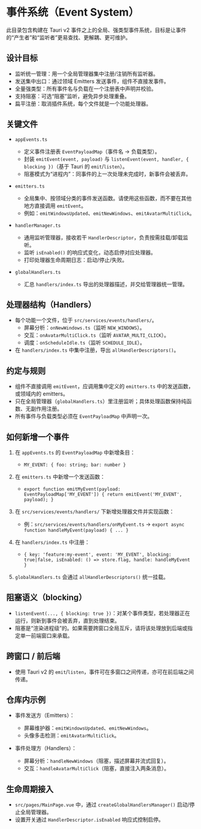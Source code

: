 # 事件系统（Event System）

此目录包含构建在 Tauri v2 事件之上的全局、强类型事件系统，目标是让事件的“产生者”和“监听者”更易查找、更解耦、更可维护。

## 设计目标

- 监听统一管理：用一个全局管理器集中注册/注销所有监听器。
- 发送集中出口：通过领域 Emitters 发送事件，组件不直接发事件。
- 全量强类型：所有事件名与负载在一个注册表中声明并校验。
- 支持阻塞：可选“阻塞”监听，避免异步处理重叠。
- 扁平注册：取消插件系统，每个文件就是一个功能处理器。

## 关键文件

- `appEvents.ts`
  - 定义事件注册表 `EventPayloadMap`（事件名 -> 负载类型）。
  - 封装 `emitEvent(event, payload)` 与 `listenEvent(event, handler, { blocking })`（基于 Tauri 的 `emit`/`listen`）。
  - 阻塞模式为“进程内”：同事件的上一次处理未完成时，新事件会被丢弃。

- `emitters.ts`
  - 全局集中、按领域分类的事件发送函数。请使用这些函数，而不要在其他地方直接调用 `emitEvent`。
  - 例如：`emitWindowsUpdated`、`emitNewWindows`、`emitAvatarMultiClick`。

- `handlerManager.ts`
  - 通用监听管理器，接收若干 `HandlerDescriptor`，负责按需挂载/卸载监听。
  - 监听 `isEnabled()` 的响应式变化，动态启停对应处理器。
  - 打印处理器生命周期日志：启动/停止/失败。

- `globalHandlers.ts`
  - 汇总 `handlers/index.ts` 导出的处理器描述，并交给管理器统一管理。

## 处理器结构（Handlers）

- 每个功能一个文件，位于 `src/services/events/handlers/`。
  - 屏幕分析：`onNewWindows.ts`（监听 `NEW_WINDOWS`）。
  - 交互：`onAvatarMultiClick.ts`（监听 `AVATAR_MULTI_CLICK`）。
  - 调度：`onScheduleIdle.ts`（监听 `SCHEDULE_IDLE`）。
- 在 `handlers/index.ts` 中集中注册，导出 `allHandlerDescriptors()`。

## 约定与规则

- 组件不直接调用 `emitEvent`，应调用集中定义的 `emitters.ts` 中的发送函数，或领域内的 emitters。
- 只在全局管理器（`globalHandlers.ts`）里注册监听；具体处理函数保持纯函数、无副作用注册。
- 所有事件与负载类型必须在 `EventPayloadMap` 中声明一次。

## 如何新增一个事件

1) 在 `appEvents.ts` 的 `EventPayloadMap` 中新增条目：
   - `MY_EVENT: { foo: string; bar: number }`

2) 在 `emitters.ts` 中新增一个发送函数：
   - `export function emitMyEvent(payload: EventPayloadMap['MY_EVENT']) { return emitEvent('MY_EVENT', payload); }`

3) 在 `src/services/events/handlers/` 下新增处理器文件并实现函数：
   - 例：`src/services/events/handlers/onMyEvent.ts` → `export async function handleMyEvent(payload) { ... }`

4) 在 `handlers/index.ts` 中注册：
   - `{ key: 'feature:my-event', event: 'MY_EVENT', blocking: true|false, isEnabled: () => store.flag, handle: handleMyEvent }`

5) `globalHandlers.ts` 会通过 `allHandlerDescriptors()` 统一挂载。

## 阻塞语义（blocking）

- `listenEvent(..., { blocking: true })`：对某个事件类型，若处理器正在运行，则新到事件会被丢弃，直到处理结束。
- 阻塞是“渲染进程级”的。如果需要跨窗口全局互斥，请将该处理放到后端或指定单一前端窗口来承载。

## 跨窗口 / 前后端

- 使用 Tauri v2 的 `emit`/`listen`，事件可在多窗口之间传递，亦可在前后端之间传递。

## 仓库内示例

- 事件发送方（Emitters）：
  - 屏幕维护器：`emitWindowsUpdated`、`emitNewWindows`。
  - 头像多击检测：`emitAvatarMultiClick`。

- 事件处理方（Handlers）：
  - 屏幕分析：`handleNewWindows`（阻塞，描述屏幕并流式回复）。
  - 交互：`handleAvatarMultiClick`（阻塞，直接注入两条消息）。

## 生命周期接入

- `src/pages/MainPage.vue` 中，通过 `createGlobalHandlersManager()` 启动/停止全局管理器。
- 设置开关通过 `HandlerDescriptor.isEnabled` 响应式控制启停。
 
